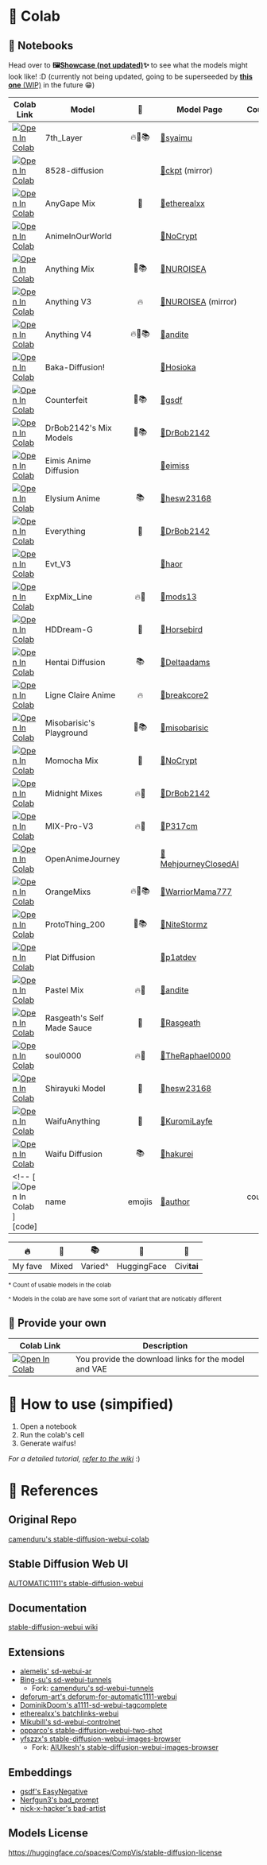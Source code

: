 # 🚀 Colab
## 📒 Notebooks

Head over to **🖼[Showcase (not updated)][showcase]✨** to see what the models might look like! :D (currently not being updated, going to be superseeded by [**this one** (WIP)](https://anime-webui-colab.github.io/showcase/) in the future 😁)

| Colab Link | Model | 🤔  | Model Page | Count*
| ---        | ---   | :---: | ---        | ---: |
[![Open In Colab][colab-icon]][7thl] | 7th_Layer | 🔥🔁📚 | [🤗syaimu](https://huggingface.co/syaimu/7th_Layer) | 10
[![Open In Colab][colab-icon]][8528] | 8528-diffusion | | [🤗ckpt](https://huggingface.co/ckpt/8528-diffusion) (mirror) | 1 
[![Open In Colab][colab-icon]][agmx] | AnyGape Mix | 🔁 | [🤗etherealxx](https://huggingface.co/etherealxx/anygape-mix) | 1
[![Open In Colab][colab-icon]][aiow] | AnimeInOurWorld |  | [🤗NoCrypt](https://huggingface.co/NoCrypt/animeinourworld-model) | 1
[![Open In Colab][colab-icon]][amx]  | Anything Mix | 🔁📚 | [🤗NUROISEA](https://huggingface.co/NUROISEA/anything-mix) | 7
[![Open In Colab][colab-icon]][av3]  | Anything V3 | 🔥 | [🤗NUROISEA](https://huggingface.co/NUROISEA/av3-mirror) (mirror) | 1 
[![Open In Colab][colab-icon]][av4]  | Anything V4 | 🔥🔁📚 | [🤗andite](https://huggingface.co/andite/anything-v4.0) | 2
[![Open In Colab][colab-icon]][bd]   | Baka-Diffusion! |  | [🤗Hosioka](https://huggingface.co/Hosioka/Baka-Diffusion) | 1 
[![Open In Colab][colab-icon]][crft] | Counterfeit  | 🔁📚 | [🤗gsdf](https://huggingface.co/gsdf/Counterfeit-V2.5) | 5
[![Open In Colab][colab-icon]][dbmx] | DrBob2142's Mix Models | 🔁📚 | [🤗DrBob2142](https://huggingface.co/DrBob2142/Mix-Models) | 12
[![Open In Colab][colab-icon]][ead]  | Eimis Anime Diffusion |  | [🤗eimiss](https://huggingface.co/eimiss/EimisAnimeDiffusion_1.0v) | 1
[![Open In Colab][colab-icon]][eam]  | Elysium Anime | 📚 | [🤗hesw23168](https://huggingface.co/hesw23168/SD-Elysium-Model) | 3
[![Open In Colab][colab-icon]][evry] | Everything | 🔁 | [🤗DrBob2142](https://huggingface.co/DrBob2142/Everything) | 3
[![Open In Colab][colab-icon]][evt3] | Evt_V3 |  | [🤗haor](https://huggingface.co/haor/Evt_V3) | 1
[![Open In Colab][colab-icon]][expl] | ExpMix_Line  | 🔥🔁 | [👔mods13](https://civitai.com/models/12865/expmixline) | 1
[![Open In Colab][colab-icon]][hddg] | HDDream-G | 🔁 | [🤗Horsebird](https://huggingface.co/Horsebird/HDDream-G) | 1
[![Open In Colab][colab-icon]][hedf] | Hentai Diffusion | 📚 | [🤗Deltaadams](https://huggingface.co/Deltaadams/HentaiDiffusion) | 5
[![Open In Colab][colab-icon]][lca]  | Ligne Claire Anime | 🔥 | [🤗breakcore2](https://huggingface.co/breakcore2/ligne_claire_anime_diffusion) | 1
[![Open In Colab][colab-icon]][mbp]  | Misobarisic's Playground |  🔁📚 | [🤗misobarisic](https://huggingface.co/misobarisic/playground) | 7
[![Open In Colab][colab-icon]][mcmx] | Momocha Mix | 🔁 | [🤗NoCrypt](https://huggingface.co/NoCrypt/momocha-mix) | 1
[![Open In Colab][colab-icon]][mnmx] | Midnight Mixes | 🔥🔁 | [🤗DrBob2142](https://huggingface.co/DrBob2142/Midnight_Mixes) | 3
[![Open In Colab][colab-icon]][mpv3] | MIX-Pro-V3  | 🔥🔁 | [👔P317cm](https://civitai.com/models/7241/mix-pro-v3) | 1
[![Open In Colab][colab-icon]][oaj]  | OpenAnimeJourney |  | [🤗MehjourneyClosedAI](https://huggingface.co/MehjourneyClosedAI/OpenAnimeJourney) | 1
[![Open In Colab][colab-icon]][omx]  | OrangeMixs | 🔥🔁📚 | [🤗WarriorMama777](https://huggingface.co/WarriorMama777/OrangeMixs) | 28
[![Open In Colab][colab-icon]][p200] | ProtoThing_200 | 🔁📚 | [🤗NiteStormz](https://huggingface.co/NiteStormz/ProtoThing_200) | 2
[![Open In Colab][colab-icon]][pd13] | Plat Diffusion  | | [🤗p1atdev](https://huggingface.co/p1atdev/plat-diffusion) | 1
[![Open In Colab][colab-icon]][ptmx] | Pastel Mix  | 🔥🔁 | [🤗andite](https://huggingface.co/andite/pastel-mix) | 1
[![Open In Colab][colab-icon]][rsms] | Rasgeath's Self Made Sauce | 🔁 | [🤗Rasgeath](https://huggingface.co/Rasgeath/self_made_sauce) | 7
[![Open In Colab][colab-icon]][s000] | soul0000  | 🔥🔁 | [🤗TheRaphael0000](https://huggingface.co/TheRaphael0000/mixes0000) | 1
[![Open In Colab][colab-icon]][sryk] | Shirayuki Model | 🔁 | [🤗hesw23168](https://huggingface.co/hesw23168/SD_Shirayuki_Model) | 1
[![Open In Colab][colab-icon]][wany] | WaifuAnything | 🔁 | [🤗KuromiLayfe](https://huggingface.co/KuromiLayfe/WaifuAnything) | 1
[![Open In Colab][colab-icon]][wd]   | Waifu Diffusion | 📚 | [🤗hakurei](https://huggingface.co/hakurei/waifu-diffusion) | 4
<!-- [![Open In Colab][colab-icon]][code] | name  | emojis | [🤗author](https://huggingface.co/author/model) | count -->

| 🔥 | 🔁 | 📚 | 🤗 | 👔 |
| --- | --- | --- | --- | --- |
| My fave | Mixed | Varied^ | HuggingFace | Civi**tai**

<small>* Count of usable models in the colab</small>

<small>^ Models in the colab are have some sort of variant that are noticably different</small>

[showcase]: https://github.com/NUROISEA/anime-webui-colab/wiki/Showcase

## 🔧 Provide your own
| Colab Link | Description
| --- | --- |
[![Open In Colab][colab-icon]][own-model] | You provide the download links for the model and VAE

# 🤔 How to use (simpified)

1. Open a notebook
2. Run the colab's cell
3. Generate waifus!

*For a detailed tutorial, [refer to the wiki](https://github.com/NUROISEA/anime-webui-colab/wiki/Getting-started)* :)

# 🧐 References

## Original Repo
[camenduru's stable-diffusion-webui-colab](https://github.com/camenduru/stable-diffusion-webui-colab)

## Stable Diffusion Web UI
[AUTOMATIC1111's stable-diffusion-webui](https://github.com/AUTOMATIC1111/stable-diffusion-webui)

## Documentation
[stable-diffusion-webui wiki](https://github.com/AUTOMATIC1111/stable-diffusion-webui/wiki)

## Extensions
- [alemelis' sd-webui-ar](https://github.com/alemelis/sd-webui-ar)
- [Bing-su's sd-webui-tunnels](https://github.com/Bing-su/sd-webui-tunnels)
  - Fork: [camenduru's sd-webui-tunnels](https://github.com/camenduru/sd-webui-tunnels)
- [deforum-art's deforum-for-automatic1111-webui](https://github.com/deforum-art/deforum-for-automatic1111-webui)
- [DominikDoom's a1111-sd-webui-tagcomplete](https://github.com/DominikDoom/a1111-sd-webui-tagcomplete)
- [etherealxx's batchlinks-webui](https://github.com/etherealxx/batchlinks-webui)
- [Mikubill's sd-webui-controlnet](https://github.com/Mikubill/sd-webui-controlnet)
- [opparco's stable-diffusion-webui-two-shot](https://github.com/opparco/stable-diffusion-webui-two-shot)
- [yfszzx's stable-diffusion-webui-images-browser](https://github.com/yfszzx/stable-diffusion-webui-images-browser)
  - Fork: [AlUlkesh's stable-diffusion-webui-images-browser](https://github.com/AlUlkesh/stable-diffusion-webui-images-browser)

## Embeddings
- [gsdf's EasyNegative](https://huggingface.co/datasets/gsdf/EasyNegative)
- [Nerfgun3's bad_prompt](https://huggingface.co/datasets/Nerfgun3/bad_prompt)
- [nick-x-hacker's bad-artist](https://huggingface.co/nick-x-hacker/bad-artist)

## Models License
<https://huggingface.co/spaces/CompVis/stable-diffusion-license>

[colab-icon]: https://colab.research.google.com/assets/colab-badge.svg

[7thl]: https://colab.research.google.com/github/NUROISEA/anime-webui-colab/blob/main/notebooks/7th_layer.ipynb
[8528]: https://colab.research.google.com/github/NUROISEA/anime-webui-colab/blob/main/notebooks/8528-diffusion.ipynb
[agmx]: https://colab.research.google.com/github/NUROISEA/anime-webui-colab/blob/main/notebooks/any_gape_mix.ipynb
[aiow]: https://colab.research.google.com/github/NUROISEA/anime-webui-colab/blob/main/notebooks/animeinourworld.ipynb
[amx]:  https://colab.research.google.com/github/NUROISEA/anime-webui-colab/blob/main/notebooks/anything_mix.ipynb
[av3]:  https://colab.research.google.com/github/NUROISEA/anime-webui-colab/blob/main/notebooks/anything_v3.ipynb
[av4]:  https://colab.research.google.com/github/NUROISEA/anime-webui-colab/blob/main/notebooks/anything_v4.ipynb
[bd]:   https://colab.research.google.com/github/NUROISEA/anime-webui-colab/blob/main/notebooks/baka_diffusion.ipynb
[crft]: https://colab.research.google.com/github/NUROISEA/anime-webui-colab/blob/main/notebooks/counterfeit.ipynb
[dbmx]: https://colab.research.google.com/github/NUROISEA/anime-webui-colab/blob/main/notebooks/drbob2142_mix_models.ipynb
[ead]:  https://colab.research.google.com/github/NUROISEA/anime-webui-colab/blob/main/notebooks/eimis_anime_diffusion.ipynb
[eam]:  https://colab.research.google.com/github/NUROISEA/anime-webui-colab/blob/main/notebooks/elysium_anime.ipynb
[evry]: https://colab.research.google.com/github/NUROISEA/anime-webui-colab/blob/main/notebooks/everything.ipynb
[evt3]: https://colab.research.google.com/github/NUROISEA/anime-webui-colab/blob/main/notebooks/evt_v3.ipynb
[expl]: https://colab.research.google.com/github/NUROISEA/anime-webui-colab/blob/main/notebooks/expmix_line.ipynb
[hddg]: https://colab.research.google.com/github/NUROISEA/anime-webui-colab/blob/main/notebooks/hddream_g.ipynb
[hedf]: https://colab.research.google.com/github/NUROISEA/anime-webui-colab/blob/main/notebooks/hentai_diffusion.ipynb
[lca]:  https://colab.research.google.com/github/NUROISEA/anime-webui-colab/blob/main/notebooks/ligne_claire_anime_diffusion.ipynb
[mbp]:  https://colab.research.google.com/github/NUROISEA/anime-webui-colab/blob/main/notebooks/misobarisic_playground.ipynb
[mcmx]: https://colab.research.google.com/github/NUROISEA/anime-webui-colab/blob/main/notebooks/momocha_mix.ipynb
[mnmx]: https://colab.research.google.com/github/NUROISEA/anime-webui-colab/blob/main/notebooks/midnight_mixes.ipynb
[mpv3]: https://colab.research.google.com/github/NUROISEA/anime-webui-colab/blob/main/notebooks/mix-pro-v3.ipynb
[oaj]:  https://colab.research.google.com/github/NUROISEA/anime-webui-colab/blob/main/notebooks/open_anime_journey.ipynb
[omx]:  https://colab.research.google.com/github/NUROISEA/anime-webui-colab/blob/main/notebooks/orange_mixs.ipynb
[p200]: https://colab.research.google.com/github/NUROISEA/anime-webui-colab/blob/main/notebooks/protothing_200.ipynb
[pd13]: https://colab.research.google.com/github/NUROISEA/anime-webui-colab/blob/main/notebooks/plat-diffusion.ipynb
[ptmx]: https://colab.research.google.com/github/NUROISEA/anime-webui-colab/blob/main/notebooks/pastel_mix.ipynb
[rsms]: https://colab.research.google.com/github/NUROISEA/anime-webui-colab/blob/main/notebooks/rasgeath_self_made_sauce.ipynb
[s000]: https://colab.research.google.com/github/NUROISEA/anime-webui-colab/blob/main/notebooks/soul0000.ipynb
[sryk]: https://colab.research.google.com/github/NUROISEA/anime-webui-colab/blob/main/notebooks/shirayuki_model.ipynb
[wany]: https://colab.research.google.com/github/NUROISEA/anime-webui-colab/blob/main/notebooks/waifuanything.ipynb
[wd]:   https://colab.research.google.com/github/NUROISEA/anime-webui-colab/blob/main/notebooks/waifu_diffusion.ipynb

[own-model]: https://colab.research.google.com/github/NUROISEA/anime-webui-colab/blob/main/notebooks/provide_your_own_models.ipynb

